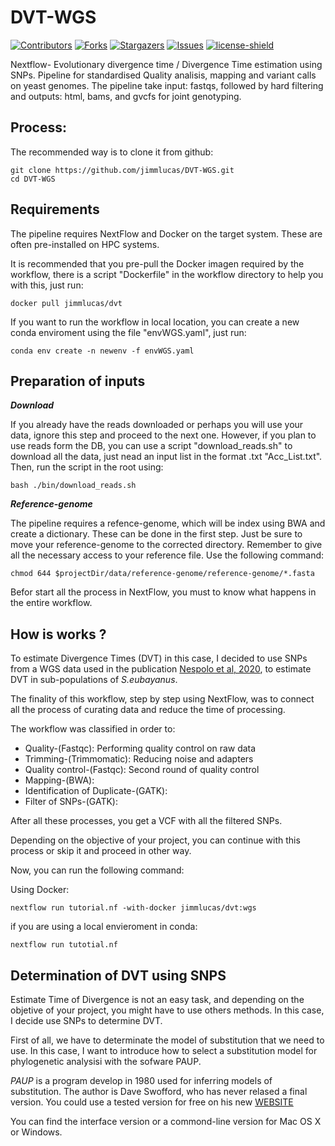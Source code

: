 # DVT-WGS
[![Contributors][contributors-shield]][contributors-url]
[![Forks][forks-shield]][forks-url]
[![Stargazers][stars-shield]][stars-url]
[![Issues][issues-shield]][issues-url]
[![license-shield]][license-url]

Nextflow- Evolutionary divergence time / Divergence Time estimation using SNPs.
Pipeline for standardised Quality analisis, mapping and variant calls on yeast genomes. The pipeline take input: fastqs, followed by hard filtering and outputs: html, bams, and gvcfs for joint genotyping.

## Process:

The recommended way is to clone it from github:
```
git clone https://github.com/jimmlucas/DVT-WGS.git
cd DVT-WGS
```
## Requirements

The pipeline requires NextFlow and Docker on the target system. These are often pre-installed on HPC systems.

It is recommended that you pre-pull the Docker imagen required by the workflow, there is a script "Dockerfile" in the workflow directory to help you with this, just run:

```
docker pull jimmlucas/dvt
```
If you want to run the workflow in local location, you can create a new conda enviroment using the file "envWGS.yaml", just run:

```
conda env create -n newenv -f envWGS.yaml
```
## Preparation of inputs

***Download***

If you already have the reads downloaded or perhaps you will use your data, ignore this step and proceed to the next one. However, if you plan to use reads form the DB, you can use a script "download_reads.sh" to download all the data, just nead an input list in the format .txt "Acc_List.txt". Then, run the script in the root using: 

```
bash ./bin/download_reads.sh 
```

***Reference-genome***

The pipeline requires a refence-genome, which will be index using BWA and create a dictionary. These can be done in the first step. Just be sure to move your reference-genome to the corrected directory. Remember to give all the necessary access to your reference file. Use the following command:

```
chmod 644 $projectDir/data/reference-genome/reference-genome/*.fasta
```

Befor start all the process in NextFlow, you must to know what happens in the entire workflow.
## How is works ?

To estimate Divergence Times (DVT) in this case, I decided to use SNPs from a WGS data used in the publication [Nespolo et al, 2020](https://journals.plos.org/plosgenetics/article?id=10.1371/journal.pgen.1008777), to estimate DVT in sub-populations of *S.eubayanus*.

The finality of this workflow, step by step using NextFlow, was to connect all the process of curating data and reduce the time of processing. 

The workflow was classified in order to:

* Quality-(Fastqc): Performing quality control on raw data
* Trimming-(Trimmomatic): Reducing noise and adapters
* Quality control-(Fastqc): Second round of quality control
* Mapping-(BWA): 
* Identification of Duplicate-(GATK): 
* Filter of SNPs-(GATK): 

After all these processes, you get a VCF with all the filtered SNPs. 

Depending on the objective of your project, you can continue with this process or skip it and proceed in other way.

Now, you can run the following command:

Using Docker:
```
nextflow run tutorial.nf -with-docker jimmlucas/dvt:wgs
```
if you are using a local envieroment in conda:
```
nextflow run tutotial.nf
```
## Determination of DVT using SNPS

Estimate Time of Divergence is not an easy task, and depending on the objetive of your project, you might have to use others methods. In this case, I decide use SNPs to determine DVT.

First of all, we have to determinate the model of substitution that we need to use. In this case, I want to introduce how to select a substitution model for phylogenetic analysisi with the sofware PAUP.

*PAUP* is a program develop in 1980 used for inferring models of substitution. The author is Dave Swofford, who has never relased a final version. You could use a tested version for free on his new [WEBSITE](http://phylosolutions.com/paup-test/)

You can find the interface version or a commond-line version for Mac OS X or Windows.



```

```

[contributors-shield]: https://img.shields.io/github/contributors/jimmlucas/DVT-WGS.svg?style=for-the-badge

[contributors-url]: https://github.com/jimmlucas/DVT-WGS/graphs/contributors

[forks-shield]: https://img.shields.io/github/forks/jimmlucas/DVT-WGS.svg?style=for-the-badge
[forks-url]: https://github.com/jimmlucas/DVT-WGS/network/members

[stars-shield]: https://img.shields.io/github/stars/jimmlucas/DVT-WGS.svg?style=for-the-badge
[stars-url]: https://github.com/gjimmlucas/DVT-WGS/stargazers

[issues-shield]: https://img.shields.io/github/issues/jimmlucas/DVT-WGS.svg?style=for-the-badge
[issues-url]: https://github.com/jimmlucas/DVT-WGS/issues

[license-shield]: https://img.shields.io/github/license/jimmlucas/DVT-WGS.svg?style=for-the-badge
[license-url]: https://github.com/jimmlucas/DVT-WGS/blob/master/LICENSE.txt
